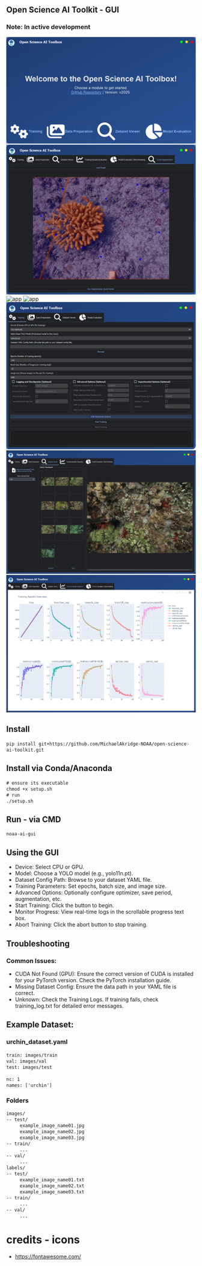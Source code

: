 ## Open Science AI Toolkit - GUI
### Note: In active development
![app](../docs/screenshot03.png)
![app](../docs/screenshot07.png)
![app](../docs/screenshot08.png)
![app](../docs/SFM_mosaic_object_detection.gif)
![app](../docs/screenshot04.png)
![app](../docs/screenshot05.png)
![app](../docs/screenshot06.png)
## Install
```
pip install git+https://github.com/MichaelAkridge-NOAA/open-science-ai-toolkit.git
```
## Install via Conda/Anaconda
```
# ensure its executable
chmod +x setup.sh
# run
./setup.sh
```

## Run - via CMD
```
noaa-ai-gui
```
## Using the GUI
- Device: Select CPU or GPU.
- Model: Choose a YOLO model (e.g., yolo11n.pt).
- Dataset Config Path: Browse to your dataset YAML file.
- Training Parameters: Set epochs, batch size, and image size.
- Advanced Options: Optionally configure optimizer, save period, augmentation, etc.
- Start Training: Click the button to begin.
- Monitor Progress: View real-time logs in the scrollable progress text box.
- Abort Training: Click the abort button to stop training.

## Troubleshooting
### Common Issues:
- CUDA Not Found (GPU): Ensure the correct version of CUDA is installed for your PyTorch version. Check the PyTorch installation guide.
- Missing Dataset Config: Ensure the data path in your YAML file is correct.
- Unknown: Check the Training Logs. If training fails, check training_log.txt for detailed error messages.

## Example Dataset: 
### urchin_dataset.yaml
```
train: images/train
val: images/val
test: images/test

nc: 1
names: ['urchin']
```
### Folders
```
images/
-- test/
     example_image_name01.jpg
     example_image_name02.jpg
     example_image_name03.jpg
-- train/
     ...
-- val/
     ...
labels/
-- test/
     example_image_name01.txt
     example_image_name02.txt
     example_image_name03.txt
-- train/
     ...
-- val/
     ...
```

# credits - icons
- https://fontawesome.com/
